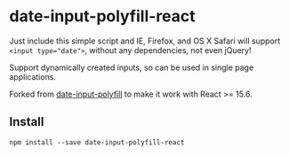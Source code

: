 # date-input-polyfill-react
Just include this simple script and IE, Firefox, and OS X Safari will support `<input type="date">`, without any dependencies, not even jQuery!

Support dynamically created inputs, so can be used in single page applications.

Forked from [date-input-polyfill](https://github.com/jcgertig/date-input-polyfill) to make it work with React >= 15.6.

## Install
`npm install --save date-input-polyfill-react`
